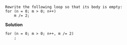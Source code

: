 ```
Rewrite the following loop so that its body is empty:
for (n = 0; m > 0; n++)
    m /= 2;
```

**Solution**  
```
for (n = 0; m > 0; n++, m /= 2)
    ;
```